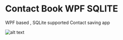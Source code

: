 # Contact Book WPF SQLITE
 WPF based , SQLite supported Contact saving app 



![alt text](https://i.hizliresim.com/7yrl4uf.png)
